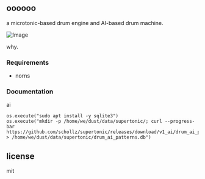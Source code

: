 
## oooooo

a microtonic-based drum engine and AI-based drum machine.

![Image]()

why.

### Requirements

- norns

### Documentation


ai

```
os.execute("sudo apt install -y sqlite3")
os.execute("mkdir -p /home/we/dust/data/supertonic/; curl --progress-bar https://github.com/schollz/supertonic/releases/download/v1_ai/drum_ai_patterns.db > /home/we/dust/data/supertonic/drum_ai_patterns.db")
```

## license 

mit 




